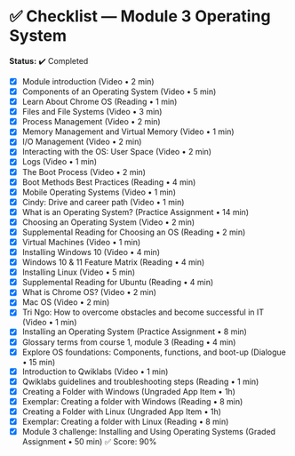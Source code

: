 # ✅ Checklist — Module 3 Operating System  
**Status:** ✔️ Completed


- [x] Module introduction (Video • 2 min)
- [x] Components of an Operating System (Video • 5 min)
- [x] Learn About Chrome OS (Reading • 1 min)
- [x] Files and File Systems (Video • 3 min)
- [x] Process Management (Video • 2 min)
- [x] Memory Management and Virtual Memory (Video • 1 min)
- [x] I/O Management (Video • 2 min)
- [x] Interacting with the OS: User Space (Video • 2 min)
- [x] Logs (Video • 1 min)
- [x] The Boot Process (Video • 2 min)
- [x] Boot Methods Best Practices (Reading • 4 min)
- [x] Mobile Operating Systems (Video • 1 min)
- [x] Cindy: Drive and career path (Video • 1 min)
- [x] What is an Operating System? (Practice Assignment • 14 min)
- [x] Choosing an Operating System (Video • 2 min)
- [x] Supplemental Reading for Choosing an OS (Reading • 2 min)
- [x] Virtual Machines (Video • 1 min)
- [x] Installing Windows 10 (Video • 4 min)
- [x] Windows 10 & 11 Feature Matrix (Reading • 4 min)
- [x] Installing Linux (Video • 5 min)
- [x] Supplemental Reading for Ubuntu (Reading • 4 min)
- [x] What is Chrome OS? (Video • 2 min)
- [x] Mac OS (Video • 2 min)
- [x] Tri Ngo: How to overcome obstacles and become successful in IT (Video • 1 min)
- [x] Installing an Operating System (Practice Assignment • 8 min)
- [x] Glossary terms from course 1, module 3 (Reading • 4 min)
- [x] Explore OS foundations: Components, functions, and boot-up (Dialogue • 15 min)
- [x] Introduction to Qwiklabs (Video • 1 min)
- [x] Qwiklabs guidelines and troubleshooting steps (Reading • 1 min)
- [x] Creating a Folder with Windows (Ungraded App Item • 1h)
- [x] Exemplar: Creating a folder with Windows (Reading • 8 min)
- [x] Creating a Folder with Linux (Ungraded App Item • 1h)
- [x] Exemplar: Creating a folder with Linux (Reading • 8 min)
- [x] Module 3 challenge: Installing and Using Operating Systems (Graded Assignment • 50 min) ✅ Score: 90%
